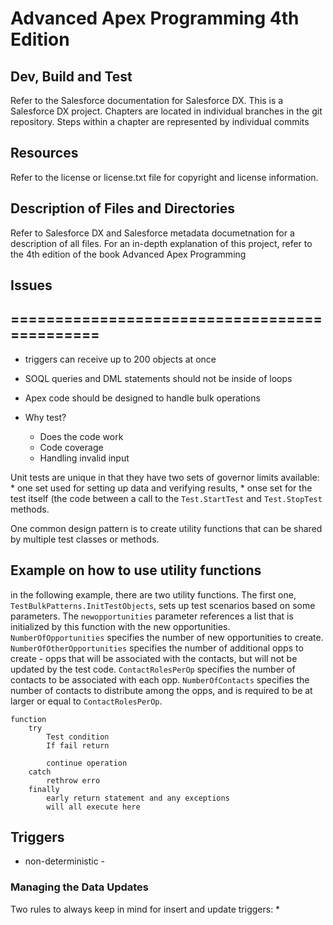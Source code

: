 # Advanced Apex Programming 4th Edition

## Dev, Build and Test

Refer to the Salesforce documentation for Salesforce DX.
This is a Salesforce DX project.
Chapters are located in individual branches in the git repository. Steps within a chapter are represented by individual commits

## Resources

Refer to the license or license.txt file for copyright and license information.

## Description of Files and Directories

Refer to Salesforce DX and Salesforce metadata documetnation for a description of
all files.
For an in-depth explanation of this project, refer to the 4th edition of the book Advanced Apex Programming

## Issues


## =============================================
* triggers can receive up to 200 objects at once
* SOQL queries and DML statements should not be inside of loops
* Apex code should be designed to handle bulk operations

* Why test?
    * Does the code work
    * Code coverage
    * Handling invalid input

Unit tests are unique in that they have two sets of governor limits available: 
    * one set used for setting up data and verifying results, 
    * onse set for the test itself (the code between a call to the `Test.StartTest` and `Test.StopTest` methods.

One common design pattern is to create utility functions that can be shared by multiple test classes or methods.

## Example on how to use utility functions
in the following example, there are two utility functions.  The first one, `TestBulkPatterns.InitTestObjects`, sets up test scenarios based on some parameters.  The `newopportunities` parameter references a list that is initialized by this function with the new opportunities.  `NumberOfOpportunities` specifies the number of new opportunities to create.  `NumberOfOtherOpportunities` specifies the number of additional opps to create - opps that will be associated with the contacts, but will not be updated by the test code.  `ContactRolesPerOp` specifies the number of contacts to be associated with each opp.  `NumberOfContacts` specifies the number of contacts to distribute among the opps, and is required to be at larger or equal to `ContactRolesPerOp`.

```apex
function
    try 
        Test condition
        If fail return

        continue operation
    catch
        rethrow erro
    finally
        early return statement and any exceptions
        will all execute here
```

## Triggers
* non-deterministic - 

### Managing the Data Updates
Two rules to always keep in mind for insert and update triggers:
* 
